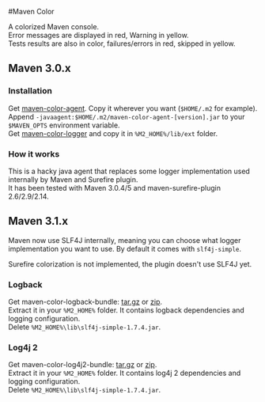 #Maven Color

A colorized Maven console.  
Error messages are displayed in red, Warning in yellow.  
Tests results are also in color, failures/errors in red, skipped in yellow.

## Maven 3.0.x

### Installation

Get [maven-color-agent](https://repository-jcgay.forge.cloudbees.com/release/com/github/jcgay/maven/color/maven-color-agent/0.1/maven-color-agent-0.1.jar). Copy it wherever you want (`$HOME/.m2` for example).  
Append `-javaagent:$HOME/.m2/maven-color-agent-[version].jar` to your `$MAVEN_OPTS` environment variable.  
Get [maven-color-logger](https://repository-jcgay.forge.cloudbees.com/release/com/github/jcgay/maven/color/maven-color-logger/0.1/maven-color-logger-0.1.jar) and copy it in `%M2_HOME%/lib/ext` folder.

### How it works
This is a hacky java agent that replaces some logger implementation used internally by Maven and Surefire plugin.  
It has been tested with Maven 3.0.4/5 and maven-surefire-plugin 2.6/2.9/2.14.

## Maven 3.1.x

Maven now use SLF4J internally, meaning you can choose what logger implementation you want to use. By default it comes with `slf4j-simple`.

Surefire colorization is not implemented, the plugin doesn't use SLF4J yet.

### Logback

Get maven-color-logback-bundle: [tar.gz](https://repository-jcgay.forge.cloudbees.com/snapshot/com/github/jcgay/maven/color/maven-color-logback/0.2-SNAPSHOT/maven-color-logback-0.2-20130815.151816-4-bundle.tar.gz) or [zip](https://repository-jcgay.forge.cloudbees.com/snapshot/com/github/jcgay/maven/color/maven-color-logback/0.2-SNAPSHOT/maven-color-logback-0.2-20130815.151816-4-bundle.zip).  
Extract it in your `%M2_HOME%` folder. It contains logback dependencies and logging configuration.  
Delete `%M2_HOME%\lib\slf4j-simple-1.7.4.jar`.

### Log4j 2

Get maven-color-log4j2-bundle: [tar.gz](https://repository-jcgay.forge.cloudbees.com/snapshot/com/github/jcgay/maven/color/maven-color-log4j2/0.2-SNAPSHOT/maven-color-log4j2-0.2-20130815.151815-1-bundle.tar.gz) or [zip](https://repository-jcgay.forge.cloudbees.com/snapshot/com/github/jcgay/maven/color/maven-color-log4j2/0.2-SNAPSHOT/maven-color-log4j2-0.2-20130815.151815-1-bundle.zip).  
Extract it in your `%M2_HOME%` folder. It contains log4j 2 dependencies and logging configuration.  
Delete `%M2_HOME%\lib\slf4j-simple-1.7.4.jar`.